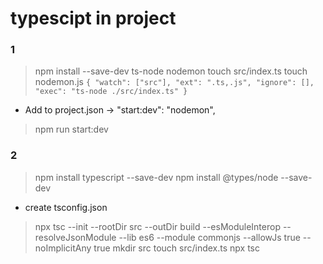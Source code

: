 # typescipt in project

### 1
> npm install --save-dev ts-node nodemon
> touch src/index.ts
> touch nodemon.js
`{
  "watch": ["src"],
  "ext": ".ts,.js",
  "ignore": [],
  "exec": "ts-node ./src/index.ts"
}`
- Add to project.json -> "start:dev": "nodemon",
> npm run start:dev

### 2
> npm install typescript --save-dev
> npm install @types/node --save-dev
- create tsconfig.json
> npx tsc --init --rootDir src --outDir build --esModuleInterop --resolveJsonModule --lib es6 --module commonjs --allowJs true --noImplicitAny true
> mkdir src
> touch src/index.ts
> npx tsc
